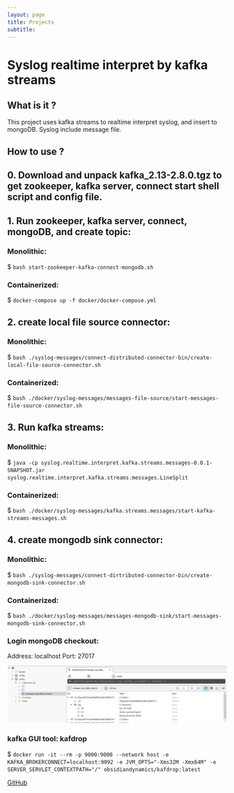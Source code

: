 ```yaml
---
layout: page
title: Projects
subtitle: 
---
```


# Syslog realtime interpret by kafka streams

## What is it ?

This project uses kafka streams to realtime interpret syslog, and insert to mongoDB. Syslog include message file.

## How to use ?

## 0. Download and unpack kafka_2.13-2.8.0.tgz to get zookeeper, kafka server, connect start shell script and config file.

## 1. Run zookeeper, kafka server, connect, mongoDB, and create topic:

### Monolithic:

$ `bash start-zookeeper-kafka-connect-mongodb.sh`

### Containerized:

$ `docker-compose up -f docker/docker-compose.yml`

## 2. create local file source connector:

### Monolithic:

$ `bash ./syslog-messages/connect-distributed-connector-bin/create-local-file-source-connector.sh`

### Containerized:

$ `bash ./docker/syslog-messages/messages-file-source/start-messages-file-source-connector.sh`

## 3. Run kafka streams:

### Monolithic:

$ `java -cp syslog.realtime.interpret.kafka.streams.messages-0.0.1-SNAPSHOT.jar syslog.realtime.interpret.kafka.streams.messages.LineSplit`

### Containerized:

$ `bash ./docker/syslog-messages/kafka.streams.messages/start-kafka-streams-messages.sh`

## 4. create mongodb sink connector:

### Monolithic:

$ `bash ./syslog-messages/connect-dirtributed-connector-bin/create-mongodb-sink-connector.sh`

### Containerized:

$ `bash ./docker/syslog-messages/messages-mongodb-sink/start-messages-mongodb-sink-connector.sh`

### Login mongoDB checkout:

Address: localhost
Port: 27017

![mongodb checkout](site_static/mongodb_interpreted_message_data.jpg)

### kafka GUI tool: kafdrop

$ `docker run -it --rm -p 9000:9000 --network host -e KAFKA_BROKERCONNECT=localhost:9092 -e JVM_OPTS="-Xms32M -Xmx64M" -e SERVER_SERVLET_CONTEXTPATH="/" obsidiandynamics/kafdrop:latest`

[GitHub](https://github.com/TsungJu/syslog-realtime-interpret)
